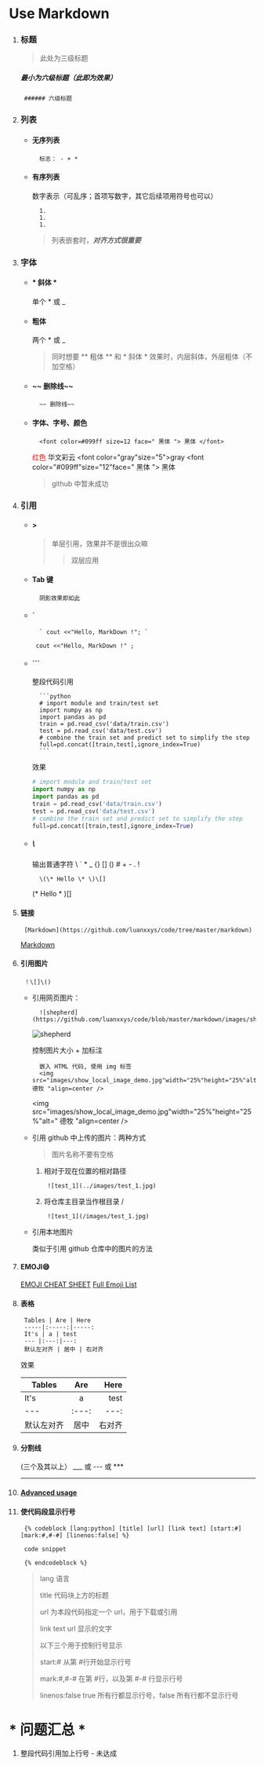 # Use Markdown

1. ### 标题
    > 此处为三级标题

    ##### 最小为六级标题（此即为效果）

        ###### 六级标题

1. ### 列表

    + #### 无序列表

            标志： - + *

    + #### 有序列表

        数字表示（可乱序；首项写数字，其它后续项用符号也可以）

            1.
            1.
            1.
        > 列表嵌套时，**_对齐方式很重要_**

1. ### 字体

    + #### * 斜体 *

        单个 * 或 _

    + #### __粗体__

        两个 * 或 _
        > 同时想要 ** 粗体 ** 和 * 斜体 * 效果时，内层斜体，外层粗体（不加空格）

    + #### ~~ 删除线~~

            ~~ 删除线~~

    + #### 字体、字号、颜色

            <font color=#099ff size=12 face=" 黑体 "> 黑体 </font>

        <font color="red"> 红色 </font>
        <font face="STCAIYUN"> 华文彩云 </font>
        <font color="gray"size="5">gray</font>
        <font color="#099ff"size="12"face=" 黑体 "> 黑体 </font>
        > github 中暂未成功

1. ### 引用

    + #### \>

        > 单层引用，效果并不是很出众嘛
        >> 双层应用

    + #### Tab 键

            阴影效果即如此

    + #### \`

            ` cout <<"Hello, MarkDown !"; `

        ` cout <<"Hello, MarkDown !" ;`

    + #### ```

        整段代码引用

            ```python
            # import module and train/test set
            import numpy as np
            import pandas as pd
            train = pd.read_csv('data/train.csv')
            test = pd.read_csv('data/test.csv')
            # combine the train set and predict set to simplify the step
            full=pd.concat([train,test],ignore_index=True)
            ```

        效果

        ```python
        # import module and train/test set
        import numpy as np
        import pandas as pd
        train = pd.read_csv('data/train.csv')
        test = pd.read_csv('data/test.csv')
        # combine the train set and predict set to simplify the step
        full=pd.concat([train,test],ignore_index=True)
        ```

    + ##### \

        输出普通字符 \ ` * _ {} [] () # + - . !

            \(\* Hello \* \)\[]

        \(\* Hello \* \)\[]

1. #### 链接

    []()

        [Markdown](https://github.com/luanxxys/code/tree/master/markdown)

    [Markdown](https://github.com/luanxxys/code/tree/master/markdown)

1. #### 引用图片

        ！\[]\()

    + 引用网页图片：

            ![shepherd](https://github.com/luanxxys/code/blob/master/markdown/images/show_local_image_demo.jpg)

        ![shepherd](https://github.com/luanxxys/code/blob/master/markdown/images/show_local_image_demo.jpg)

        控制图片大小 + 加标注

            嵌入 HTML 代码, 使用 img 标签
            <img src="images/show_local_image_demo.jpg"width="25%"height="25%"alt=" 德牧 "align=center />

        <img src="images/show_local_image_demo.jpg"width="25%"height="25%"alt=" 德牧 "align=center />

    + 引用 github 中上传的图片：两种方式
        > 图片名称不要有空格

        1. 相对于现在位置的相对路径

                ![test_1](../images/test_1.jpg)

        2. 将仓库主目录当作根目录 /

                ![test_1](/images/test_1.jpg)

    + 引用本地图片

        类似于引用 github 仓库中的图片的方法

1. #### EMOJI:smile:

    [EMOJI CHEAT SHEET](https://www.webpagefx.com/tools/emoji-cheat-sheet/)
    [Full Emoji List](https://www.unicode.org/emoji/charts/full-emoji-list.html)

1. #### 表格

        Tables | Are | Here
        -----|:-----:|-----:
        It's | a | test
        --- |:---:|---:
        默认左对齐 | 居中 | 右对齐

    效果

    Tables | Are | Here
    -----|:-----:|-----:
    It's | a | test
    --- |:---:|---:
    默认左对齐 | 居中 | 右对齐

1. #### 分割线

    (三个及其以上） ___ 或 --- 或 ***

    ***

1. #### [Advanced usage](advanced.md)

1. #### 使代码段显示行号

        {% codeblock [lang:python] [title] [url] [link text] [start:#] [mark:#,#-#] [linenos:false] %}

        code snippet

        {% endcodeblock %}

    > lang 语言
    >
    > title 代码块上方的标题
    >
    > url 为本段代码指定一个 url，用于下载或引用
    >
    > link text url 显示的文字
    >
    > 以下三个用于控制行号显示
    >
    > start:# 从第 #行开始显示行号
    >
    > mark:#,#-# 在第 #行，以及第 #-# 行显示行号
    >
    > linenos:false true 所有行都显示行号，false 所有行都不显示行号

# * 问题汇总 *

1. 整段代码引用加上行号 - 未达成
